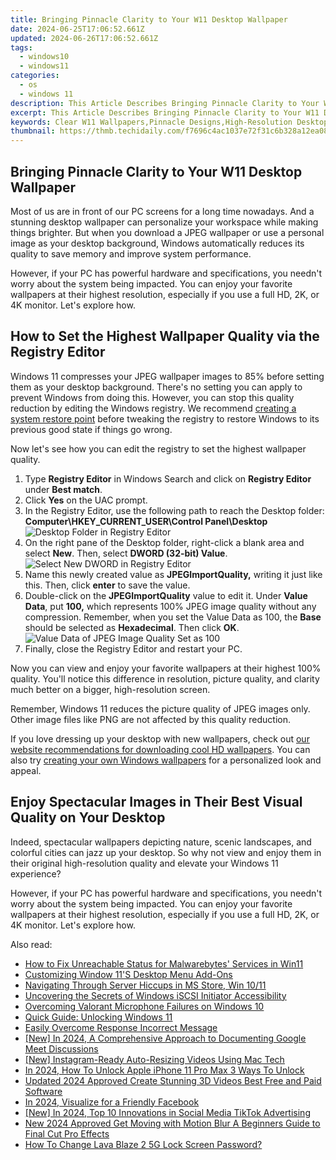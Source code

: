 ```yaml
---
title: Bringing Pinnacle Clarity to Your W11 Desktop Wallpaper
date: 2024-06-25T17:06:52.661Z
updated: 2024-06-26T17:06:52.661Z
tags:
  - windows10
  - windows11
categories:
  - os
  - windows 11
description: This Article Describes Bringing Pinnacle Clarity to Your W11 Desktop Wallpaper
excerpt: This Article Describes Bringing Pinnacle Clarity to Your W11 Desktop Wallpaper
keywords: Clear W11 Wallpapers,Pinnacle Designs,High-Resolution Desktops,Wide Screen Walls,Premium Clarity Display,Top Wallpaper Quality,Crystal Clear Graphics
thumbnail: https://thmb.techidaily.com/f7696c4ac1037e72f31c6b328a12ea085bd4635182093dadda40d9b14071da58.jpg
---
```


## Bringing Pinnacle Clarity to Your W11 Desktop Wallpaper

 Most of us are in front of our PC screens for a long time nowadays. And a stunning desktop wallpaper can personalize your workspace while making things brighter. But when you download a JPEG wallpaper or use a personal image as your desktop background, Windows automatically reduces its quality to save memory and improve system performance.

 However, if your PC has powerful hardware and specifications, you needn't worry about the system being impacted. You can enjoy your favorite wallpapers at their highest resolution, especially if you use a full HD, 2K, or 4K monitor. Let's explore how.

## How to Set the Highest Wallpaper Quality via the Registry Editor

 Windows 11 compresses your JPEG wallpaper images to 85% before setting them as your desktop background. There's no setting you can apply to prevent Windows from doing this. However, you can stop this quality reduction by editing the Windows registry. We recommend [creating a system restore point](https://www.makeuseof.com/windows-11-create-restore-point/) before tweaking the registry to restore Windows to its previous good state if things go wrong.

 Now let's see how you can edit the registry to set the highest wallpaper quality.

1. Type **Registry Editor** in Windows Search and click on **Registry Editor** under **Best match**.
2. Click **Yes** on the UAC prompt.
3. In the Registry Editor, use the following path to reach the Desktop folder: **Computer\\HKEY\_CURRENT\_USER\\Control Panel\\Desktop**  
![Desktop Folder in Registry Editor](https://static1.makeuseofimages.com/wordpress/wp-content/uploads/2023/07/desktop-folder-in-registr-editor.jpg)
4. On the right pane of the Desktop folder, right-click a blank area and select **New**. Then, select **DWORD (32-bit) Value**.  
![Select New DWORD in Registry Editor](https://static1.makeuseofimages.com/wordpress/wp-content/uploads/2023/07/select-new-dword-inregistry-editor.jpg)
5. Name this newly created value as **JPEGImportQuality,** writing it just like this. Then, click **enter** to save the value.
6. Double-click on the **JPEGImportQuality** value to edit it. Under **Value Data**, put **100,** which represents 100% JPEG image quality without any compression. Remember, when you set the Value Data as 100, the **Base** should be selected as **Hexadecimal**. Then click **OK**.  
![Value Data of JPEG Image Quality Set as 100](https://static1.makeuseofimages.com/wordpress/wp-content/uploads/2023/07/set-value-data-of-jpeg-image-100.jpg)
7. Finally, close the Registry Editor and restart your PC.

 Now you can view and enjoy your favorite wallpapers at their highest 100% quality. You'll notice this difference in resolution, picture quality, and clarity much better on a bigger, high-resolution screen.

 Remember, Windows 11 reduces the picture quality of JPEG images only. Other image files like PNG are not affected by this quality reduction.

 If you love dressing up your desktop with new wallpapers, check out [our website recommendations for downloading cool HD wallpapers](https://www.makeuseof.com/tag/best-sites-to-download-very-high-resolution-wallpapers/). You can also try [creating your own Windows wallpapers](https://www.makeuseof.com/create-your-own-wallpaper-websites/) for a personalized look and appeal.

## Enjoy Spectacular Images in Their Best Visual Quality on Your Desktop

 Indeed, spectacular wallpapers depicting nature, scenic landscapes, and colorful cities can jazz up your desktop. So why not view and enjoy them in their original high-resolution quality and elevate your Windows 11 experience?

 However, if your PC has powerful hardware and specifications, you needn't worry about the system being impacted. You can enjoy your favorite wallpapers at their highest resolution, especially if you use a full HD, 2K, or 4K monitor. Let's explore how.

<span class="atpl-alsoreadstyle">Also read:</span>
<div><ul>
<li><a href="https://win11-tips.techidaily.com/how-to-fix-unreachable-status-for-malwarebytes-services-in-win11/"><u>How to Fix Unreachable Status for Malwarebytes' Services in Win11</u></a></li>
<li><a href="https://win11-tips.techidaily.com/customizing-window-11s-desktop-menu-add-ons/"><u>Customizing Window 11'S Desktop Menu Add-Ons</u></a></li>
<li><a href="https://win11-tips.techidaily.com/navigating-through-server-hiccups-in-ms-store-win-1011/"><u>Navigating Through Server Hiccups in MS Store, Win 10/11</u></a></li>
<li><a href="https://win11-tips.techidaily.com/uncovering-the-secrets-of-windows-iscsi-initiator-accessibility/"><u>Uncovering the Secrets of Windows iSCSI Initiator Accessibility</u></a></li>
<li><a href="https://win11-tips.techidaily.com/overcoming-valorant-microphone-failures-on-windows-10/"><u>Overcoming Valorant Microphone Failures on Windows 10</u></a></li>
<li><a href="https://win11-tips.techidaily.com/quick-guide-unlocking-windows-11/"><u>Quick Guide: Unlocking Windows 11</u></a></li>
<li><a href="https://win11-tips.techidaily.com/easily-overcome-response-incorrect-message/"><u>Easily Overcome Response Incorrect Message</u></a></li>
<li><a href="https://desktop-recording.techidaily.com/new-in-2024-a-comprehensive-approach-to-documenting-google-meet-discussions/"><u>[New] In 2024, A Comprehensive Approach to Documenting Google Meet Discussions</u></a></li>
<li><a href="https://instagram-video-recordings.techidaily.com/new-instagram-ready-auto-resizing-videos-using-mac-tech/"><u>[New] Instagram-Ready  Auto-Resizing Videos Using Mac Tech</u></a></li>
<li><a href="https://sim-unlock.techidaily.com/in-2024-how-to-unlock-apple-iphone-11-pro-max-3-ways-to-unlock-by-drfone-ios/"><u>In 2024, How To Unlock Apple iPhone 11 Pro Max 3 Ways To Unlock</u></a></li>
<li><a href="https://ai-video-tools.techidaily.com/updated-2024-approved-create-stunning-3d-videos-best-free-and-paid-software/"><u>Updated 2024 Approved Create Stunning 3D Videos Best Free and Paid Software</u></a></li>
<li><a href="https://facebook-video-files.techidaily.com/in-2024-visualize-for-a-friendly-facebook/"><u>In 2024, Visualize for a Friendly Facebook</u></a></li>
<li><a href="https://tiktok-video-recordings.techidaily.com/new-in-2024-top-10-innovations-in-social-media-tiktok-advertising/"><u>[New] In 2024, Top 10 Innovations in Social Media TikTok Advertising</u></a></li>
<li><a href="https://video-content-creator.techidaily.com/new-2024-approved-get-moving-with-motion-blur-a-beginners-guide-to-final-cut-pro-effects/"><u>New 2024 Approved Get Moving with Motion Blur A Beginners Guide to Final Cut Pro Effects</u></a></li>
<li><a href="https://android-unlock.techidaily.com/how-to-change-lava-blaze-2-5g-lock-screen-password-by-drfone-android/"><u>How To Change Lava Blaze 2 5G Lock Screen Password?</u></a></li>
</ul></div>

<ins class="adsbygoogle"
      style="display:block"
      data-ad-client="ca-pub-7571918770474297"
      data-ad-slot="8358498916"
      data-ad-format="auto"
      data-full-width-responsive="true"></ins>
